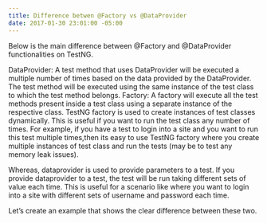```yaml
---
title: Difference betwen @Factory vs @DataProvider
date: 2017-01-30 23:01:00 -05:00
---
```


Below is the main difference between @Factory and @DataProvider functionalities on TestNG.

DataProvider: A test method that uses DataProvider will be executed a multiple number of times based on the data provided by the DataProvider. The test method will be executed using the same instance of the test class to which the test method belongs.
Factory: A factory will execute all the test methods present inside a test class using a separate instance of the respective class.
TestNG factory is used to create instances of test classes dynamically. This is useful if you want to run the test class any number of times. For example, if you have a test to login into a site and you want to run this test multiple times,then its easy to use TestNG factory where you create multiple instances of test class and run the tests (may be to test any memory leak issues).

Whereas, dataprovider is used to provide parameters to a test. If you provide dataprovider to a test, the test will be run taking different sets of value each time. This is useful for a scenario like where you want to login into a site with different sets of username and password each time.

Let’s create an example that shows the clear difference between these two.